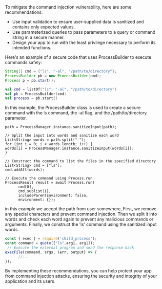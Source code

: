 To mitigate the command injection vulnerability, here are some recommendations:
- Use input validation to ensure user-supplied data is sanitized and contains only expected values.
- Use parameterized queries to pass parameters to a query or command string in a secure manner.
- Design your app to run with the least privilege necessary to perform its intended functions.

Here's an example of a secure code that uses ProcessBuilder to execute commands safely:
```java
String[] cmd = {"ls", "-al", "/path/to/directory"};
ProcessBuilder pb = new ProcessBuilder(cmd);
Process p = pb.start();
```

```kotlin
val cmd = listOf("ls", "-al", "/path/to/directory")
val pb = ProcessBuilder(cmd)
val process = pb.start()
```
In this example, the ProcessBuilder class is used to create a secure command with the ls command, the -al flag, and the /path/to/directory parameter.

```flutter
path = ProcessManager.instance.sanitizeInput(path);

// Split the input into words and sanitize each word
List<String> words = path.split(" ");
for (int i = 0; i < words.length; i++) {
words[i] = ProcessManager.instance.sanitizeInput(words[i]);
}

// Construct the command to list the files in the specified directory
List<String> cmd = ["ls"];
cmd.addAll(words);

// Execute the command using Process.run
ProcessResult result = await Process.run(
      cmd[0],
      cmd.sublist(1),
      includeParentEnvironment: false,
      environment: {});
```
in this example we accept the path from user somewhere,
First, we remove any special characters and prevent command injection. Then we split it into words and check each word again to prevent any malicious commands or arguments. Finally, we construct the 'ls' command using the sanitized input words.

```javascript
const { exec } = require('child_process');
const command = quote(["ls",arg1, arg1]);
 // Execute the external program and send the response back
execFile(command, args, (err, output) => {
      //...
});
```
By implementing these recommendations, you can help protect your app from command injection attacks, ensuring the security and integrity of your application and its users.
